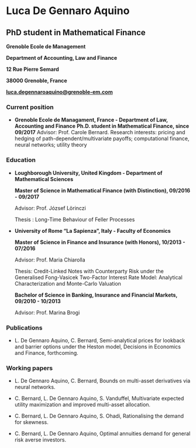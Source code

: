 # **Luca De Gennaro Aquino**
## **PhD student in Mathematical Finance**

**Grenoble Ecole de Management**

**Department of Accounting, Law and Finance**

**12 Rue Pierre Semard**

**38000 Grenoble, France**

**luca.degennaroaquino@grenoble-em.com**

### Current position
- **Grenoble Ecole de Managament, France - Department of Law, Accounting and Finance**
    **Ph.D. student in Mathematical Finance, since 09/2017**
    Advisor: Prof. Carole Bernard.
    Research interests: pricing and hedging of path-dependent/multivariate payoffs; computational finance, neural networks; utility theory


### Education
- **Loughborough University, United Kingdom - Department of Mathematical Sciences**

    **Master of Science in Mathematical Finance (with Distinction), 09/2016 - 09/2017**

    Advisor: Prof. József Lörinczi

    Thesis : Long-Time Behaviour of Feller Processes



-	**University of Rome “La Sapienza”, Italy - Faculty of Economics**

    **Master of Science in Finance and Insurance (with Honors), 10/2013 - 07/2016**

    Advisor: Prof. Maria Chiarolla

    Thesis: Credit-Linked Notes with Counterparty Risk under the Generalised Fong-Vasicek Two-Factor Interest Rate Model: Analytical Characterization and Monte-Carlo Valuation

    **Bachelor of Science in Banking, Insurance and Financial Markets, 09/2010 - 10/2013**

    Advisor: Prof. Marina Brogi
    
    
### Publications
- L. De Gennaro Aquino, C. Bernard, Semi-analytical prices for lookback and barrier options under the Heston model, Decisions in Economics and Finance, forthcoming.

### Working papers
- L. De Gennaro Aquino, C. Bernard, Bounds on multi-asset derivatives via neural networks.

- C. Bernard, L. De Gennaro Aquino, S. Vanduffel, Multivariate expected utility maximization and improved multi-asset allocation.

- C. Bernard, L. De Gennaro Aquino, S. Ohadi, Rationalising the demand for skewness.

- C. Bernard, L. De Gennaro Aquino, Optimal annuities demand for general risk averse investors.






















